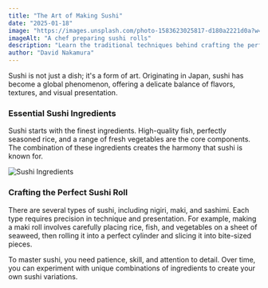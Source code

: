```yaml
---
title: "The Art of Making Sushi"
date: "2025-01-18"
image: "https://images.unsplash.com/photo-1583623025817-d180a2221d0a?w=250&h=250"
imageAlt: "A chef preparing sushi rolls"
description: "Learn the traditional techniques behind crafting the perfect sushi."
author: "David Nakamura"
---
```


Sushi is not just a dish; it's a form of art. Originating in Japan, sushi has become a global phenomenon, offering a delicate balance of flavors, textures, and visual presentation.

### Essential Sushi Ingredients
Sushi starts with the finest ingredients. High-quality fish, perfectly seasoned rice, and a range of fresh vegetables are the core components. The combination of these ingredients creates the harmony that sushi is known for.

![Sushi Ingredients](https://example.com/sushi-ingredients.jpg)

### Crafting the Perfect Sushi Roll
There are several types of sushi, including nigiri, maki, and sashimi. Each type requires precision in technique and presentation. For example, making a maki roll involves carefully placing rice, fish, and vegetables on a sheet of seaweed, then rolling it into a perfect cylinder and slicing it into bite-sized pieces.

To master sushi, you need patience, skill, and attention to detail. Over time, you can experiment with unique combinations of ingredients to create your own sushi variations.


